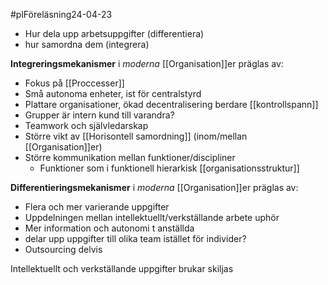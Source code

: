 #plFöreläsning24-04-23
- Hur dela upp arbetsuppgifter (differentiera)
- hur samordna dem (integrera)

**Integreringsmekanismer** i *moderna* [[Organisation]]er präglas av:
- Fokus på [[Proccesser]]
- Små autonoma enheter, ist för centralstyrd
- Plattare organisationer, ökad decentralisering berdare [[kontrollspann]]
- Grupper är intern kund till varandra?
- Teamwork och självledarskap
- Större vikt av [[Horisontell samordning]] (inom/mellan [[Organisation]]er)
- Större kommunikation mellan funktioner/discipliner
	- Funktioner som i funktionell hierarkisk [[organisationsstruktur]]

**Differentieringsmekanismer** i *moderna* [[Organisation]]er präglas av:
- Flera och mer varierande uppgifter
- Uppdelningen mellan intellektuellt/verkställande arbete uphör
- Mer information och autonomi t anställda
- delar upp uppgifter till olika team istället för individer?
- Outsourcing delvis

Intellektuellt och verkställande uppgifter brukar skiljas

